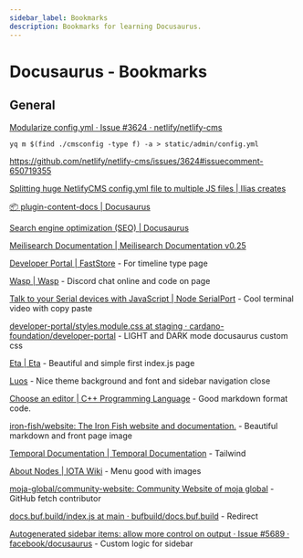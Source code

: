 ```yaml
---
sidebar_label: Bookmarks
description: Bookmarks for learning Docusaurus.
---
```


# Docusaurus - Bookmarks

## General

[Modularize config.yml · Issue #3624 · netlify/netlify-cms](https://github.com/netlify/netlify-cms/issues/3624)

```
yq m $(find ./cmsconfig -type f) -a > static/admin/config.yml
```
https://github.com/netlify/netlify-cms/issues/3624#issuecomment-650719355


[Splitting huge NetlifyCMS config.yml file to multiple JS files | Ilias creates](https://www.iliascreates.com/blog/post/splitting-netlifycms-config-to-multiple-js-files/)

[📦 plugin-content-docs | Docusaurus](https://docusaurus.io/docs/api/plugins/@docusaurus/plugin-content-docs#markdown-front-matter)

[Search engine optimization (SEO) | Docusaurus](https://docusaurus.io/docs/next/seo)

[Meilisearch Documentation | Meilisearch Documentation v0.25](https://docs.meilisearch.com/)

[Developer Portal | FastStore](https://faststore.dev/) - For timeline type page

[Wasp | Wasp](https://wasp-lang.dev/) - Discord chat online and code on page

[Talk to your Serial devices with JavaScript | Node SerialPort](https://serialport.io/) - Cool terminal video with copy paste

[developer-portal/styles.module.css at staging · cardano-foundation/developer-portal](https://github.com/cardano-foundation/developer-portal/blob/staging/src/pages/styles.module.css) - LIGHT and DARK mode docusaurus custom css

[Eta | Eta](https://eta.js.org/) - Beautiful and simple first index.js page

[Luos](https://docs.luos.io/) - Nice theme background and font and sidebar navigation close

[Choose an editor | C++ Programming Language](https://www.cpp-lang.net/tools/editors/) - Good markdown format code.

[iron-fish/website: The Iron Fish website and documentation.](https://github.com/iron-fish/website) - Beautiful markdown and front page image 

[Temporal Documentation | Temporal Documentation](https://docs.temporal.io/) - Tailwind

[About Nodes | IOTA Wiki](https://wiki.iota.org/participate/support-the-network/about-nodes) - Menu good with images

[moja-global/community-website: Community Website of moja global](https://github.com/moja-global/community-website) - GitHub fetch contributor

[docs.buf.build/index.js at main · bufbuild/docs.buf.build](https://github.com/bufbuild/docs.buf.build/blob/main/src/pages/index.js) - Redirect


[Autogenerated sidebar items: allow more control on output · Issue #5689 · facebook/docusaurus](https://github.com/facebook/docusaurus/issues/5689) - Custom logic for sidebar
